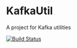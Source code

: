 # KafkaUtil
A project for Kafka utilities

[![Build Status](https://travis-ci.org/shankarps/KafkaUtil.svg?branch=master)](https://travis-ci.org/shankarps/KafkaUtil)
